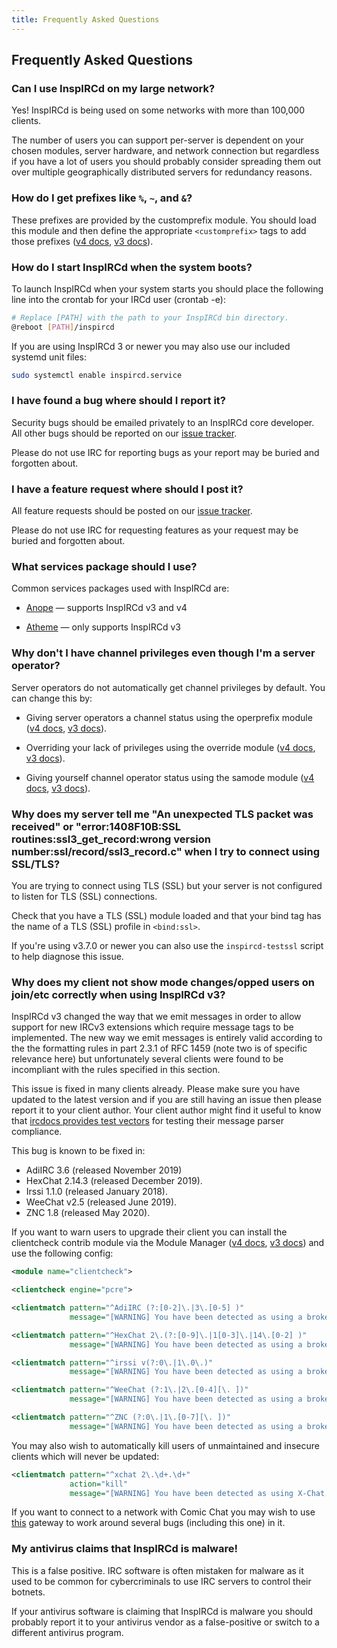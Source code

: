 ```yaml
---
title: Frequently Asked Questions
---
```


## Frequently Asked Questions

### Can I use InspIRCd on my large network?

Yes! InspIRCd is being used on some networks with more than 100,000 clients.

The number of users you can support per-server is dependent on your chosen modules, server hardware, and network connection but regardless if you have a lot of users you should probably consider spreading them out over multiple geographically distributed servers for redundancy reasons.

### How do I get prefixes like `%`, `~`, and `&`?

These prefixes are provided by the customprefix module. You should load this module and then define the appropriate `<customprefix>` tags to add those prefixes ([v4 docs](/4/modules/customprefix), [v3 docs](/3/modules/customprefix)).

### How do I start InspIRCd when the system boots?

To launch InspIRCd when your system starts you should place the following line into the crontab for your IRCd user (crontab -e):

```sh
# Replace [PATH] with the path to your InspIRCd bin directory.
@reboot [PATH]/inspircd
```

If you are using InspIRCd 3 or newer you may also use our included systemd unit files:

```sh
sudo systemctl enable inspircd.service
```

### I have found a bug where should I report it?

Security bugs should be emailed privately to an InspIRCd core developer. All other bugs should be reported on our [issue tracker](https://github.com/inspircd/inspircd/issues).

Please do not use IRC for reporting bugs as your report may be buried and forgotten about.

### I have a feature request where should I post it?

All feature requests should be posted on our [issue tracker](https://github.com/inspircd/inspircd/issues).

Please do not use IRC for requesting features as your request may be buried and forgotten about.

### What services package should I use?

Common services packages used with InspIRCd are:

- [Anope](https://anope.org) &mdash; supports InspIRCd v3 and v4

- [Atheme](https://atheme.github.io/atheme.html) &mdash; only supports InspIRCd v3

### Why don't I have channel privileges even though I'm a server operator?

Server operators do not automatically get channel privileges by default. You can change this by:

- Giving server operators a channel status using the operprefix module ([v4 docs](/4/modules/operprefix), [v3 docs](/3/modules/operprefix)).

- Overriding your lack of privileges using the override module ([v4 docs](/4/modules/override), [v3 docs](/3/modules/override)).

- Giving yourself channel operator status using the samode module ([v4 docs](/4/modules/samode), [v3 docs](/3/modules/samode)).

### Why does my server tell me "An unexpected TLS packet was received" or "error:1408F10B:SSL routines:ssl3_get_record:wrong version number:ssl/record/ssl3_record.c" when I try to connect using SSL/TLS?

You are trying to connect using TLS (SSL) but your server is not configured to listen for TLS (SSL) connections.

Check that you have a TLS (SSL) module loaded and that your bind tag has the name of a TLS (SSL) profile in `<bind:ssl>`.

If you're using v3.7.0 or newer you can also use the `inspircd-testssl` script to help diagnose this issue.

### Why does my client not show mode changes/opped users on join/etc correctly when using InspIRCd v3?

InspIRCd v3 changed the way that we emit messages in order to allow support for new IRCv3 extensions which require message tags to be implemented. The new way we emit messages is entirely valid according to the the formatting rules in part 2.3.1 of RFC 1459 (note two is of specific relevance here) but unfortunately several clients were found to be incompliant with the rules specified in this section.

This issue is fixed in many clients already. Please make sure you have updated to the latest version and if you are still having an issue then please report it to your client author. Your client author might find it useful to know that [ircdocs provides test vectors](https://github.com/ircdocs/parser-tests) for testing their message parser compliance.

This bug is known to be fixed in:

- AdiIRC 3.6 (released November 2019)
- HexChat 2.14.3 (released December 2019).
- Irssi 1.1.0 (released January 2018).
- WeeChat v2.5 (released June 2019).
- ZNC 1.8 (released May 2020).

If you want to warn users to upgrade their client you can install the clientcheck contrib module via the Module Manager ([v4 docs](/4/module-manager), [v3 docs](/3/module-manager)) and use the following config:

```xml
<module name="clientcheck">

<clientcheck engine="pcre">

<clientmatch pattern="^AdiIRC (?:[0-2]\.|3\.[0-5] )"
             message="[WARNING] You have been detected as using a broken version of AdiIRC. This client may encounter problems on this server. Please upgrade to v3.6 or newer to fix this issue.">

<clientmatch pattern="^HexChat 2\.(?:[0-9]\.|1[0-3]\.|14\.[0-2] )"
             message="[WARNING] You have been detected as using a broken version of HexChat. This client may encounter problems on this server. Please upgrade to v2.14.3 or newer to fix this issue.">

<clientmatch pattern="^irssi v(?:0\.|1\.0\.)"
             message="[WARNING] You have been detected as using a broken version of Irssi. This client may encounter problems on this server. Please upgrade to v1.1.0 or newer to fix this issue.">

<clientmatch pattern="^WeeChat (?:1\.|2\.[0-4][\. ])"
             message="[WARNING] You have been detected as using a broken version of WeeChat. This client may encounter problems on this server. Please upgrade to v2.5.0 or newer to fix this issue.">

<clientmatch pattern="^ZNC (?:0\.|1\.[0-7][\. ])"
             message="[WARNING] You have been detected as using a broken version of ZNC. This bouncer may encounter problems on this server. Please upgrade to v1.8.0 or newer to fix this issue.">
```

You may also wish to automatically kill users of unmaintained and insecure clients which will never be updated:

```xml
<clientmatch pattern="^xchat 2\.\d+.\d+"
             action="kill"
             message="[WARNING] You have been detected as using X-Chat. This client is unmaintained and contains many serious compatibility and security issues. Please migrate to HexChat v2.14.3 or newer to fix this issue.">
```

If you want to connect to a network with Comic Chat you may wish to use [this](https://gist.github.com/richardg867/bb19ca2b03545f71ae15) gateway to work around several bugs (including this one) in it.

### My antivirus claims that InspIRCd is malware!

This is a false positive. IRC software is often mistaken for malware as it used to be common for cybercriminals to use IRC servers to control their botnets.

If your antivirus software is claiming that InspIRCd is malware you should probably report it to your antivirus vendor as a false-positive or switch to a different antivirus program.
